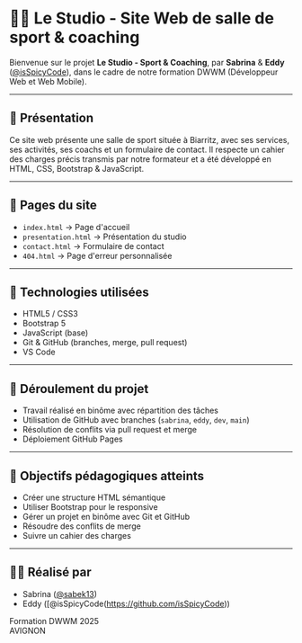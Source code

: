 # 🏋️‍♀️ Le Studio - Site Web de salle de sport & coaching

Bienvenue sur le projet **Le Studio - Sport & Coaching**, par **Sabrina** & **Eddy** ([@isSpicyCode](https://github.com/isSpicyCode)), dans le cadre de notre formation DWWM (Développeur Web et Web Mobile).

---

## 🚀 Présentation

Ce site web présente une salle de sport située à Biarritz, avec ses services, ses activités, ses coachs et un formulaire de contact.
Il respecte un cahier des charges précis transmis par notre formateur et a été développé en HTML, CSS, Bootstrap & JavaScript.

---

## 📄 Pages du site

- `index.html` → Page d'accueil
- `presentation.html` → Présentation du studio
- `contact.html` → Formulaire de contact
- `404.html` → Page d'erreur personnalisée

---

## 🧰 Technologies utilisées

- HTML5 / CSS3
- Bootstrap 5
- JavaScript (base)
- Git & GitHub (branches, merge, pull request)
- VS Code

---

## 🧩 Déroulement du projet

- Travail réalisé en binôme avec répartition des tâches
- Utilisation de GitHub avec branches (`sabrina`, `eddy`, `dev`, `main`)
- Résolution de conflits via pull request et merge
- Déploiement GitHub Pages

---

## 🎯 Objectifs pédagogiques atteints

- Créer une structure HTML sémantique
- Utiliser Bootstrap pour le responsive
- Gérer un projet en binôme avec Git et GitHub
- Résoudre des conflits de merge
- Suivre un cahier des charges

---

## 👩‍💻 Réalisé par

- Sabrina ([@sabek13](https://github.com/sabek13))
- Eddy ([@isSpicyCode(https://github.com/isSpicyCode))

Formation DWWM 2025  
AVIGNON